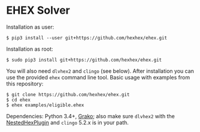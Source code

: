 # EHEX Solver

Installation as user:

```
$ pip3 install --user git+https://github.com/hexhex/ehex.git
```

Installation as root:

```
$ sudo pip3 install git+https://github.com/hexhex/ehex.git
```

You will also need `dlvhex2` and `clingo` (see below). After installation you can use the provided `ehex` command line tool. Basic usage with examples from this repository:

```
$ git clone https://github.com/hexhex/ehex.git
$ cd ehex
$ ehex examples/eligible.ehex
```

Dependencies: Python 3.4+, [Grako](https://bitbucket.org/apalala/grako); also make sure `dlvhex2` with the [NestedHexPlugin](https://github.com/hexhex/nestedhexplugin) and `clingo` 5.2.x is in your path.
